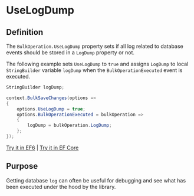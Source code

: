 # UseLogDump

## Definition
The `BulkOperation.UseLogDump` property sets if all log related to database events should be stored in a `LogDump` property or not. 

The following example sets `UseLogDump` to `true` and assigns `LogDump` to local `StringBuilder` variable `logDump` when the `BulkOperationExecuted` event is executed. 

```csharp
StringBuilder logDump;

context.BulkSaveChanges(options =>
{
    options.UseLogDump = true;
    options.BulkOperationExecuted = bulkOperation =>
    {
        logDump = bulkOperation.LogDump;
    };
});
```

[Try it in EF6](https://dotnetfiddle.net/Z2klLQ) | [Try it in EF Core](https://dotnetfiddle.net/jIz1br)

## Purpose
Getting database `log` can often be useful for debugging and see what has been executed under the hood by the library.
